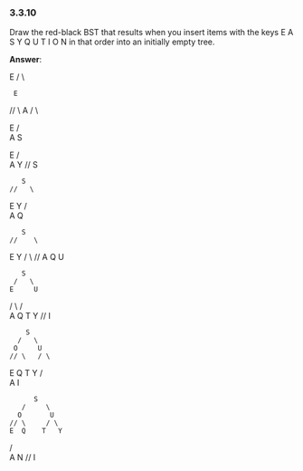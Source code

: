 ### 3.3.10

Draw the red-black BST that results when you insert items with the keys E A S Y Q U T I O N in that order into an initially empty tree.

**Answer**:

  E
/   \


     E
  //    \ 
 A
/ \


   E
 /   \
A     S

   E
 /    \
A      Y
     //
     S


       S
    //   \
   E      Y
 /   \
 A    Q


       S
    //    \
   E       Y
  / \     //
 A   Q   U


       S
     /   \
    E     U
   / \   / \
  A   Q  T  Y
     //
     I


        S
      /   \
     O     U
    // \   / \
   E   Q  T   Y
  / \
 A   I





          S
       /     \
      O       U
    // \     / \
    E  Q    T   Y
   / \
  A   N
     //
     I
 
